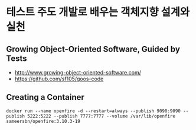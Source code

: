 # 테스트 주도 개발로 배우는 객체지향 설계와 실천

## Growing Object-Oriented Software, Guided by Tests
* http://www.growing-object-oriented-software.com/
* https://github.com/sf105/goos-code

## Creating a Container

```
docker run --name openfire -d --restart=always --publish 9090:9090 --publish 5222:5222 --publish 7777:7777 --volume /var/lib/openfire sameersbn/openfire:3.10.3-19
```